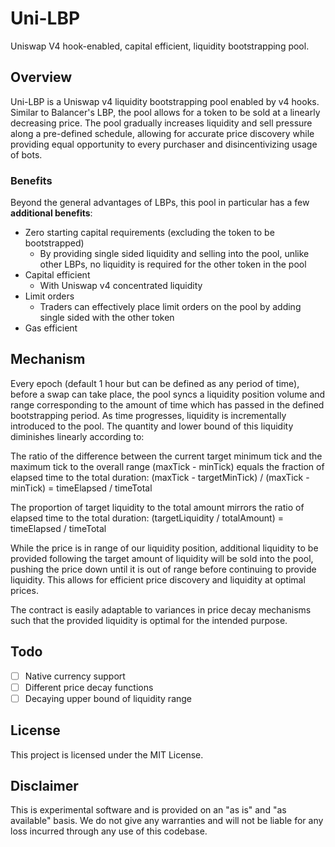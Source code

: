 # Uni-LBP

Uniswap V4 hook-enabled, capital efficient, liquidity bootstrapping pool.

## Overview

Uni-LBP is a Uniswap v4 liquidity bootstrapping pool enabled by v4 hooks. Similar to Balancer's LBP, the pool allows for a token to be sold at a linearly decreasing price. The pool gradually increases liquidity and sell pressure along a pre-defined schedule, allowing for accurate price discovery while providing equal opportunity to every purchaser and disincentivizing usage of bots.

### Benefits

Beyond the general advantages of LBPs, this pool in particular has a few **additional benefits**:

- Zero starting capital requirements (excluding the token to be bootstrapped)
    - By providing single sided liquidity and selling into the pool, unlike other LBPs, no liquidity is required for the other token in the pool
- Capital efficient
    - With Uniswap v4 concentrated liquidity
- Limit orders
    - Traders can effectively place limit orders on the pool by adding single sided with the other token
- Gas efficient

## Mechanism

Every epoch (default 1 hour but can be defined as any period of time), before a swap can take place, the pool syncs a liquidity position volume and range corresponding to the amount of time which has passed in the defined bootstrapping period. As time progresses, liquidity is incrementally introduced to the pool. The quantity and lower bound of this liquidity diminishes linearly according to:

The ratio of the difference between the current target minimum tick and the maximum tick to the overall range (maxTick - minTick) equals the fraction of elapsed time to the total duration:
(maxTick - targetMinTick) / (maxTick - minTick) = timeElapsed / timeTotal

The proportion of target liquidity to the total amount mirrors the ratio of elapsed time to the total duration:
(targetLiquidity / totalAmount) = timeElapsed / timeTotal

While the price is in range of our liquidity position, additional liquidity to be provided following the target amount of liquidity will be sold into the pool, pushing the price down until it is out of range before continuing to provide liquidity. This allows for efficient price discovery and liquidity at optimal prices.

The contract is easily adaptable to variances in price decay mechanisms such that the provided liquidity is optimal for the intended purpose.

## Todo

- [ ] Native currency support
- [ ] Different price decay functions
- [ ] Decaying upper bound of liquidity range

## License

This project is licensed under the MIT License.

## Disclaimer

This is experimental software and is provided on an "as is" and "as available" basis. We do not give any warranties and will not be liable for any loss incurred through any use of this codebase.